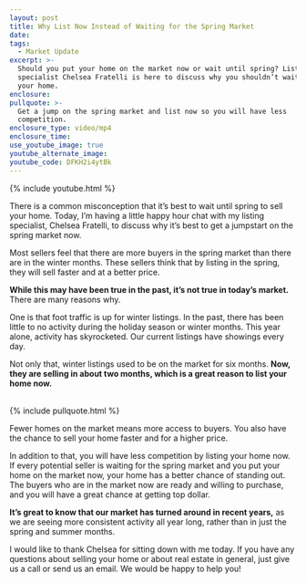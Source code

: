 ```yaml
---
layout: post
title: Why List Now Instead of Waiting for the Spring Market
date:
tags:
  - Market Update
excerpt: >-
  Should you put your home on the market now or wait until spring? Listing
  specialist Chelsea Fratelli is here to discuss why you shouldn’t wait to list
  your home.
enclosure:
pullquote: >-
  Get a jump on the spring market and list now so you will have less
  competition.
enclosure_type: video/mp4
enclosure_time:
use_youtube_image: true
youtube_alternate_image:
youtube_code: DFKH2i4ytBk
---
```


{% include youtube.html %}

There is a common misconception that it’s best to wait until spring to sell your home. Today, I’m having a little happy hour chat with my listing specialist, Chelsea Fratelli, to discuss why it’s best to get a jumpstart on the spring market now.&nbsp;

Most sellers feel that there are more buyers in the spring market than there are in the winter months. These sellers think that by listing in the spring, they will sell faster and at a better price.&nbsp;

**While this may have been true in the past, it’s not true in today’s market.** There are many reasons why.&nbsp;

One is that foot traffic is up for winter listings. In the past, there has been little to no activity during the holiday season or winter months. This year alone, activity has skyrocketed. Our current listings have showings every day.&nbsp;

Not only that, winter listings used to be on the market for six months. **Now, they are selling in about two months, which is a great reason to list your home now.&nbsp;**<br>&nbsp;

{% include pullquote.html %}

Fewer homes on the market means more access to buyers. You also have the chance to sell your home faster and for a higher price.&nbsp;

In addition to that, you will have less competition by listing your home now. If every potential seller is waiting for the spring market and you put your home on the market now, your home has a better chance of standing out. The buyers who are in the market now are ready and willing to purchase, and you will have a great chance at getting top dollar.

**It’s great to know that our market has turned around in recent years,** as we are seeing more consistent activity all year long, rather than in just the spring and summer months.&nbsp;

I would like to thank Chelsea for sitting down with me today. If you have any questions about selling your home or about real estate in general, just give us a call or send us an email. We would be happy to help you!

<br>&nbsp;